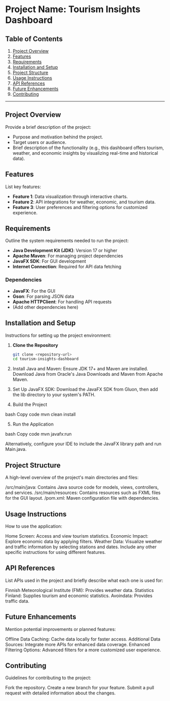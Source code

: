 # Project Name: Tourism Insights Dashboard

## Table of Contents
1. [Project Overview](#project-overview)
2. [Features](#features)
3. [Requirements](#requirements)
4. [Installation and Setup](#installation-and-setup)
5. [Project Structure](#project-structure)
6. [Usage Instructions](#usage-instructions)
7. [API References](#api-references)
8. [Future Enhancements](#future-enhancements)
9. [Contributing](#contributing)


---

## Project Overview
Provide a brief description of the project:
- Purpose and motivation behind the project.
- Target users or audience.
- Brief description of the functionality (e.g., this dashboard offers tourism, weather, and economic insights by visualizing real-time and historical data).

## Features
List key features:
- **Feature 1**: Data visualization through interactive charts.
- **Feature 2**: API integrations for weather, economic, and tourism data.
- **Feature 3**: User preferences and filtering options for customized experience.

## Requirements
Outline the system requirements needed to run the project:
- **Java Development Kit (JDK)**: Version 17 or higher
- **Apache Maven**: For managing project dependencies
- **JavaFX SDK**: For GUI development
- **Internet Connection**: Required for API data fetching

### Dependencies
- **JavaFX**: For the GUI
- **Gson**: For parsing JSON data
- **Apache HTTPClient**: For handling API requests
- (Add other dependencies here)

## Installation and Setup
Instructions for setting up the project environment:

1. **Clone the Repository**
   ```bash
   git clone <repository-url>
   cd tourism-insights-dashboard
2. Install Java and Maven: Ensure JDK 17+ and Maven are installed. Download Java from Oracle's Java Downloads and Maven from Apache Maven.

3. Set Up JavaFX SDK: Download the JavaFX SDK from Gluon, then add the lib directory to your system's PATH.

4. Build the Project

bash
Copy code
mvn clean install

5. Run the Application

bash
Copy code
mvn javafx:run


Alternatively, configure your IDE to include the JavaFX library path and run Main.java.

## Project Structure
A high-level overview of the project's main directories and files:

/src/main/java: Contains Java source code for models, views, controllers, and services.
/src/main/resources: Contains resources such as FXML files for the GUI layout.
/pom.xml: Maven configuration file with dependencies.

## Usage Instructions
How to use the application:

Home Screen: Access and view tourism statistics.
Economic Impact: Explore economic data by applying filters.
Weather Data: Visualize weather and traffic information by selecting stations and dates.
Include any other specific instructions for using different features.

## API References
List APIs used in the project and briefly describe what each one is used for:

Finnish Meteorological Institute (FMI): Provides weather data.
Statistics Finland: Supplies tourism and economic statistics.
Avoindata: Provides traffic data.

## Future Enhancements
Mention potential improvements or planned features:

Offline Data Caching: Cache data locally for faster access.
Additional Data Sources: Integrate more APIs for enhanced data coverage.
Enhanced Filtering Options: Advanced filters for a more customized user experience.

## Contributing
Guidelines for contributing to the project:

Fork the repository.
Create a new branch for your feature.
Submit a pull request with detailed information about the changes.